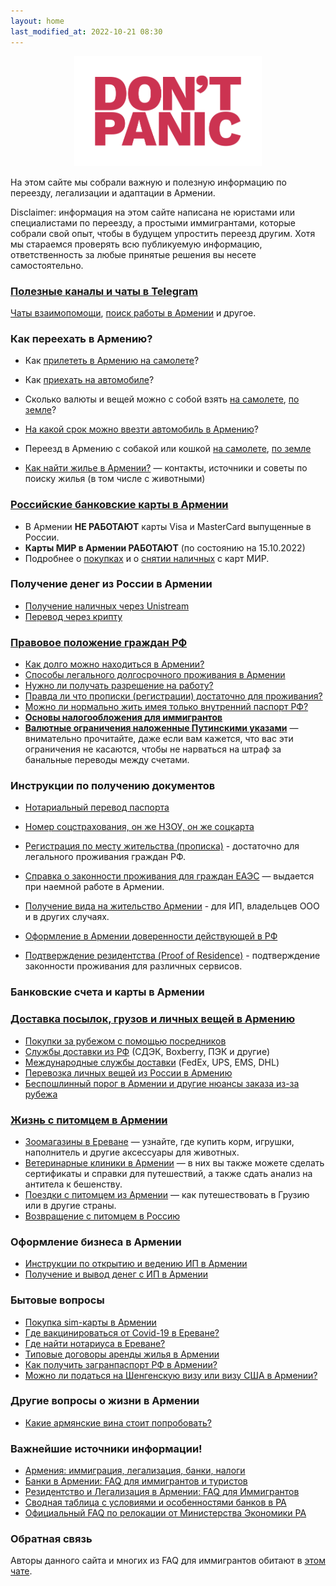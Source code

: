 ```yaml
---
layout: home
last_modified_at: 2022-10-21 08:30
---
```


<p style="text-align: center;"><img src="/assets/panic.svg" alt="Don't panic!" width="300px"></p>

На этом сайте мы собрали важную и полезную информацию по переезду, легализации и адаптации в Армении.

Disclaimer: информация на этом сайте написана не юристами или специалистами по переезду, а простыми
иммигрантами, которые собрали свой опыт, чтобы в будущем упростить переезд другим. Хотя мы стараемся
проверять всю публикуемую информацию, ответственность за любые принятые решения вы несете самостоятельно.

### [Полезные каналы и чаты в Telegram](/telegram-groups)

[Чаты взаимопомощи](/telegram-groups#помощь-иммигрантам), [поиск работы в Армении](/telegram-groups#поиск-работы) и другое.

### Как переехать в Армению?

- Как [прилететь в Армению на самолете](/moving/by-air)?
- Как [приехать на автомобиле](/moving/by-car)?
- Сколько валюты и вещей можно с собой взять [на самолете](/moving/by-air#customs), [по земле](/moving/by-car#customs)?
- [На какой срок можно ввезти автомобиль в Армению](/moving/by-car#на-какой-срок-можно-ввезти-автомобиль-в-армению)?
- Переезд в Армению с собакой или кошкой [на самолете](/animals/flight-to-armenia), [по земле](/animals/ground-to-armenia)

- [Как найти жилье в Армении?](/rent-house) — контакты, источники и советы по поиску жилья (в том числе с животными)

### [Российские банковские карты в Армении](/russian-cards)

- В Армении **НЕ РАБОТАЮТ** карты Visa и MasterCard выпущенные в России.
- **Карты МИР в Армении РАБОТАЮТ** (по состоянию на 15.10.2022)
- Подробнее о [покупках](/russian-cards#особенности-работы-карт-мир-в-армении) и о [снятии наличных](/russian-cards#снятие-наличных-с-карт-мир) с карт МИР.

### Получение денег из России в Армении

- [Получение наличных через Unistream](/money/unistream)
- [Перевод через крипту](/money/crypto)

### [Правовое положение граждан РФ](migration)

- [Как долго можно находиться в Армении?](migration#p1)
- [Способы легального долгосрочного проживания в Армении](migration#p2)
- [Нужно ли получать разрешение на работу?](migration#p4)
- [Правда ли что прописки (регистрации) достаточно для проживания?](migration#p5)
- [Можно ли нормально жить имея только внутренний паспорт РФ?](migration#p6)
- **[Основы налогообложения для иммигрантов](/taxes)**
- **[Валютные ограничения наложенные Путинскими указами](/laws/restrictions)** — внимательно прочитайте, даже если
  вам кажется, что вас эти ограничения не касаются, чтобы не нарваться на штраф за банальные переводы между счетами.

### Инструкции по получению документов

- [Нотариальный перевод паспорта](/documents/passport-translation)
- [Номер соцстрахования, он же НЗОУ, он же соцкарта](/documents/social-number)
- [Регистрация по месту жительства (прописка)](/documents/registration) - достаточно для легального проживания граждан РФ.
- [Справка о законности проживания для граждан ЕАЭС](/documents/eaeu-cert) — выдается при наемной работе в Армении.
- [Получение вида на жительство Армении](/documents/residence) - для ИП, владельцев ООО и в других случаях.

- [Оформление в Армении доверенности действующей в РФ](/documents/power-of-attorney)
- [Подтверждение резидентства (Proof of Residence)](/documents/proof-of-residence) - подтверждение законности проживания для различных сервисов.

### Банковские счета и карты в Армении

[//]: # (todo: Банковские карты в Армении)

### [Доставка посылок, грузов и личных вещей в Армению](/delivery)

- [Покупки за рубежом с помощью посредников](/delivery#mailforwarding)
- [Службы доставки из РФ](/delivery/services#ru) (СДЭК, Boxberry, ПЭК и другие)
- [Международные службы доставки](/delivery/services#int) (FedEx, UPS, EMS, DHL)
- [Перевозка личных вещей из России в Армению](/delivery#amtrans)
- [Беспошлинный порог в Армении и другие нюансы заказа из-за рубежа](/delivery#taxes)

### [Жизнь с питомцем в Армении](/animals/in-armenia)

- [Зоомагазины в Ереване](/animals/shops-yerevan) — узнайте, где купить корм, игрушки, наполнитель и другие аксессуары
  для животных.
- [Ветеринарные клиники в Армении](/animals/vetclinics) — в них вы также можете сделать сертификаты и справки для
  путешествий, а также сдать анализ на антитела к бешенству.
- [Поездки с питомцем из Армении](/animals/in-armenia#поездки-с-животным-из-армении) — как путешествовать в Грузию или
  в другие страны.
- [Возвращение с питомцем в Россию](/animals/return-to-russia)

### Оформление бизнеса в Армении

- [Инструкции по открытию и ведению ИП в Армении](/business/ip)
- [Получение и вывод денег с ИП в Армении](/business/ip-money)

### Бытовые вопросы

- [Покупка sim-карты в Армении](/cellular)
- [Где вакцинироваться от Covid-19 в Ереване?](/covid-vaccine)
- [Где найти нотариуса в Ереване?](/attorneys)
- [Типовые договоры аренды жилья в Армении](/rent-house#contract)
- [Как получить загранпаспорт РФ в Армении?](/documents/zagran)
- [Можно ли податься на Шенгенскую визу или визу США в Армении?](/documents/foreign-visa)

### Другие вопросы о жизни в Армении

- [Какие армянские вина стоит попробовать?](/armenian-wines)

### Важнейшие источники информации!

- [Армения: иммиграция, легализация, банки, налоги](https://t.me/am_banking_and_residency)
- [Банки в Армении: FAQ для иммигрантов и туристов](https://bit.ly/armenian-banks-faq)
- [Резидентство и Легализация в Армении: FAQ для Иммигрантов](https://bit.ly/armenian-residency-faq)
- [Сводная таблица с условиями и особенностями банков в РА](https://bit.ly/armenian-banks-terms)
- [Официальный FAQ по релокации от Министерства Экономики РА](https://mineconomy.am/media/18156/reloc_mineconomy.pdf)

### Обратная связь

Авторы данного сайта и многих из FAQ для иммигрантов обитают в [этом чате](https://t.me/am_banking_and_relocation_chat).

[//]: # (todo: Жизнь и использование авто в Армении)

[//]: # (todo: Рефакторинг переезда с животным)

